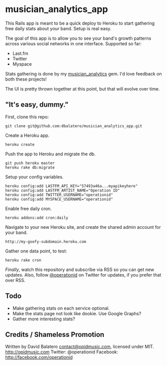 musician\_analytics\_app
======================

This Rails app is meant to be a quick deploy to Heroku to start gathering free daily stats about your band. Setup is real easy.

The goal of this app is to allow you to see your band's growth patterns across various social networks in one interface. Supported so far:

* Last.fm
* Twitter
* Myspace

Stats gathering is done by my [musician_analytics](http://github.com/dbalatero/musician_analytics) gem. I'd love feedback on both these projects!

The UI is pretty thrown together at this point, but that will evolve over time.

"It's easy, dummy."
-------------------

First, clone this repo:

    git clone git@github.com:dbalatero/musician_analytics_app.git

Create a Heroku app.

    heroku create

Push the app to Heroku and migrate the db.

    git push heroku master
    heroku rake db:migrate

Setup your config variables.

    heroku config:add LASTFM_API_KEY="57493a46a...myapikeyhere"
    heroku config:add LASTFM_ARTIST_NAME="Operation ID"
    heroku config:add TWITTER_USERNAME="operationid"
    heroku config:add MYSPACE_USERNAME="operationid"

Enable free daily cron.

    heroku addons:add cron:daily

Navigate to your new Heroku site, and create the shared admin account for your band.

    http://my-goofy-subdomain.heroku.com

Gather one data point, to test:

    heroku rake cron

*Finally*, watch this repository and subscribe via RSS so you can get new updates. Also, follow [@operationid](http://twitter.com/operationid) on Twitter for updates, if you prefer that over RSS.

Todo
----

* Make gathering stats on each service optional.
* Make the stats page not look like dookie. Use Google Graphs?
* Gather more interesting stats?

Credits / Shameless Promotion
-----------------------------

Written by David Balatero <contact@opidmusic.com>, licensed under MIT.
http://opidmusic.com
Twitter: @operationid
Facebook: http://facebook.com/operationid
